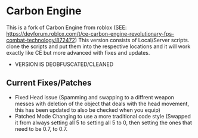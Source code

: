 # Carbon Engine
This is a fork of Carbon Engine from roblox (SEE: https://devforum.roblox.com/t/ce-carbon-engine-revolutionary-fps-combat-technology/872472)
This version consists of Local/Server scripts.  clone the scripts and put them into the respective locations and it will work exactly like CE but more advanced with fixes and updates.

* VERSION IS DEOBFUSCATED/CLEANED

## Current Fixes/Patches
- Fixed Head issue (Spamming and swapping to a diffrent weapon messes with deletion of the object that deals with the head movement, this has been updated to also be checked when you equip)
- Patched Mode Changing to use a more traditional code style (Swapped it from always setting all 5 to setting all 5 to 0, then setting the ones that need to be 0.7, to 0.7.
